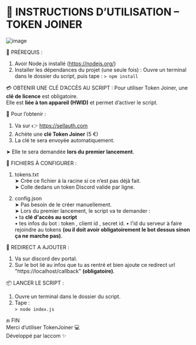 # 📜 INSTRUCTIONS D’UTILISATION – TOKEN JOINER

![image](https://github.com/user-attachments/assets/73c6df58-4629-4981-8100-f7744d09c4dc)

🔧 PRÉREQUIS :
1. Avoir Node.js installé (https://nodejs.org/)
2. Installer les dépendances du projet (une seule fois) :
   Ouvre un terminal dans le dossier du script, puis tape :
   ```> npm install```


💳 OBTENIR UNE CLÉ D’ACCÈS AU SCRIPT :
Pour utiliser Token Joiner, une **clé de licence** est obligatoire.  
Elle est **liée à ton appareil (HWID)** et permet d’activer le script.

🔐 Pour l’obtenir :  
1. Va sur 👉 https://sellauth.com  
2. Achète une **clé Token Joiner** (5 €)  
3. La clé te sera envoyée automatiquement.

➤ Elle te sera demandée **lors du premier lancement**.

📂 FICHIERS À CONFIGURER :
1. tokens.txt  
   ➤ Crée ce fichier à la racine si ce n’est pas déjà fait.  
   ➤ Colle dedans un token Discord valide par ligne.

2. config.json  
   ➤ Pas besoin de le créer manuellement.  
   ➤ Lors du premier lancement, le script va te demander :  
     • ta **clé d'accès au script**  
     • tes infos du bot : token , client id , secret id. 
     • l'id du serveur à faire rejoindre au tokens **(ou il doit avoir obligatoirement le bot dessus sinon ça ne marche pas)**.

📂 REDIRECT A AJOUTER :
1. Va sur discord dev portal.
2. Sur le bot lié au infos que tu as rentré et bien ajoute ce redirect url "https://localhost/callback" **(obligatoire)**.

📦 LANCER LE SCRIPT :
1. Ouvre un terminal dans le dossier du script.  
2. Tape :  
   ```> node index.js```

🔚 FIN  
Merci d’utiliser TokenJoiner 💻  
Développé par laccom ✨
